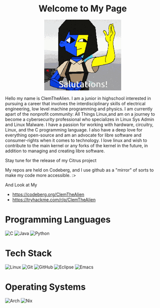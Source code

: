 <div align="center" class="section-heading">
    <h1>
     Welcome to My Page
    </h1>
     <p>
    <img src="/assets/ena_welcome.gif" alt="Ena Welcomes You"/>
     </p>
</div>

Hello my name is ClemTheAlien. I am a junior in highschool interested in pursuing a career that involves the interdisciplinary skills of electrical engineering, low level machine programming and physics. I am currently apart of the nonprofit community: All Things Linux,and am on a journey to become a cybersecurity professional who specializes in Linux Sys Admin and Linux Malware. I have a passion for working with hardware, circuitry, Linux, and the C programming language. I also have a deep love for everything open-source and am an advocate for libre software and consumer-rights when it comes to technology. I love linux and wish to contribute to the main kernel or any forks of the kernel in the future, in addition to managing and creating libre software.

Stay tune for the release of my Citrus project

My repos are held on Codeberg, and I use github as a "mirror" of sorts to make my code more accessible. :>

And Look at My
- https://codeberg.org/ClemTheAlien
- https://tryhackme.com/r/p/ClemTheAlien


# Programming Languages 
 ![C](https://img.shields.io/badge/c-%2300599C.svg?style=for-the-badge&logo=c&logoColor=white)
 ![Java](https://img.shields.io/badge/java-%23ED8B00.svg?style=for-the-badge&logo=openjdk&logoColor=white)
 ![Python](https://img.shields.io/badge/python-3670A0?style=for-the-badge&logo=python&logoColor=ffdd54)

# Tech Stack
![Linux](https://img.shields.io/badge/Linux-FCC624?style=for-the-badge&logo=linux&logoColor=black)
![Git](https://img.shields.io/badge/git-%23F05033.svg?style=for-the-badge&logo=git&logoColor=white)
![GitHub](https://img.shields.io/badge/github-%23121011.svg?style=for-the-badge&logo=github&logoColor=white)
![Eclipse](https://img.shields.io/badge/Eclipse-FE7A16.svg?style=for-the-badge&logo=Eclipse&logoColor=white)
![Emacs](https://img.shields.io/badge/Emacs-%237F5AB6.svg?&style=for-the-badge&logo=gnu-emacs&logoColor=white)

# Operating Systems
![Arch](https://img.shields.io/badge/Arch%20Linux-1793D1?logo=arch-linux&logoColor=fff&style=for-the-badge)
![Nix](https://img.shields.io/badge/NIX-5277C3.svg?style=for-the-badge&logo=NixOS&logoColor=white)

